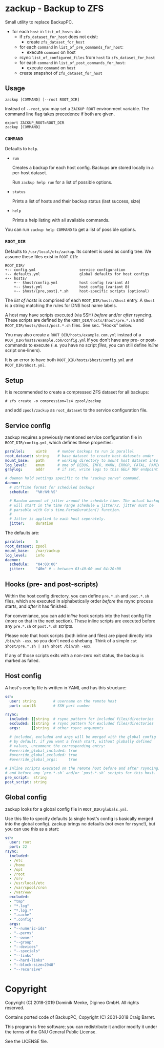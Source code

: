 # zackup - Backup to ZFS

Small utility to replace BackupPC.

- for each `host` in `list_of_hosts` do:
  - if `zfs_dataset_for_host` does not exist:
    - create `zfs_dataset_for_host`
  - for each `command` in `list_of_pre_commands_for_host`:
    - execute `command` on host
  - rsync `list_of_configured_files` from `host` to `zfs_dataset_for_host`
  - for each `command` in `list_of_post_commands_for_host`:
    - execute `command` on `host`
  - create snapshot of `zfs_dataset_for_host`


## Usage

    zackup [COMMAND] [--root ROOT_DIR]

Instead of `--root`, you may set a `ZACKUP_ROOT` environment variable.
The command line flag takes precedence if both are given.

    export ZACKUP_ROOT=ROOT_DIR
    zackup [COMMAND]


### `COMMAND`

Defaults to `help`.

- `run`

  Creates a backup for each host config. Backups are stored locally in
  a per-host dataset.

  Run `zackup help run` for a list of possible options.

- `status`

  Prints a list of hosts and their backup status (last success, size)

- `help`

  Prints a help listing with all available commands.

You can run `zackup help COMMAND` to get a list of possible options.

### `ROOT_DIR`

Defaults to `/usr/local/etc/zackup`. Its content is used as config tree.
We assume these files exist in `ROOT_DIR`:

    ROOT_DIR/
    +-- config.yml                    service configuration
    +-- defaults.yml                  global defaults for host configs
    +-- hosts/
        +-- $host/config.yml          host config (variant A)
        +-- $host.yml                 host config (variant B)
        +-- $host/{pre,post}.*.sh     host-specific scripts (optional)

The *list of hosts* is comprised of each `ROOT_DIR/hosts/$host` entry.
A `$host` is a string matching the rules for DNS host name labels.

A host may have scripts executed (via SSH) *before* and/or *after*
rsyncing. These scripts are defined by the `ROOT_DIR/hosts/$host/pre.*.sh`
and `ROOT_DIR/hosts/$host/post.*.sh` files. See sec. "Hooks" below.

You may also create a `ROOT_DIR/hosts/example.com.yml` instead of a
`ROOT_DIR/hosts/example.com/config.yml` if you don't have any pre- or
post-commands to execute (i.e. you have no script *files*, you can still
define *inline* script one-liners).

It is an error to have both `ROOT_DIR/hosts/$host/config.yml` and
`ROOT_DIR/$host.yml`.


## Setup

It is recommended to create a compressed ZFS dataset for all backups:

```console
# zfs create -o compression=lz4 zpool/zackup
```

and add `zpool/zackup` as `root_dataset` to the service configuration file.


## Service config

zackup requires a previously mentioned service configuration file in
`ROOT_DIR/config.yml`, which defines these properties:

```yaml
parallel:     uint8     # number backups to run in parallel
root_dataset: string    # base dataset to create host-datasets under
mount_base:   path      # working directory to mount host dataset into
log_level:    enum      # one of DEBUG, INFO, WARN, ERROR, FATAL, PANIC (case insensitive)
graylog:      addr      # if set, write logs to this GELF UDP endpoint

# daemon hold settings specific to the "zackup serve" command.
daemon:
  # strftime format for scheduled backups
  schedule:   "%H:%M:%S"

  # Random amount of jitter around the schedule time. The actual backup
  # will start in the time range schedule ± jitter/2. jitter must be
  # parsable with Go's time.ParseDuration() function.
  #
  # Jitter is applied to each host seperately.
  jitter:     duration
```

The defaults are:

```yaml
parallel:     5
root_dataset: zpool
mount_base:   /var/zackup
log_level:    info
daemon:
  schedule:   "04:00:00"
  jitter:     "40m" # → between 03:40:00 and 04:20:00
```


## Hooks (pre- and post-scripts)

Within the host config directory, you can define `pre.*.sh` and `post.*.sh`
files, which are executed in alphabetically order *before* the rsync
process starts, and *after* it has finished.

For conveniance, you can add *inline* hook scripts into the host config
file (more on that in the next section). These inline scripts are executed
before any `pre.*.sh` or `post.*.sh` scripts.

Please note that hook scripts (both inline and files) are piped directly
into `/bin/sh -esx`, so you don't need a shebang. Think of a simple
`cat $host/pre.*.sh | ssh $host /bin/sh -esx`.

If any of those scripts exits with a non-zero exit status, the backup is
marked as failed.


## Host config

A host's config file is written in YAML and has this structure:

```yaml
ssh:
  user: string        # username on the remote host
  port: uint16        # SSH port number

rsync:
  included: []string  # rsync pattern for included files/directories
  excluded: []string  # rsync pattern for excluded files/directories
  args:     []string  # other rsync arguments

  # included, excluded and args will be merged with the global config
  # by default. if you want a fresh start, without globally defined
  # values, uncomment the corresponding entry:
  #override_global_included: true
  #override_global_excluded: true
  #override_global_args:     true

# Inline scripts executed on the remote host before and after rsyncing,
# and before any `pre.*.sh` and/or `post.*.sh` scripts for this host.
pre_script:  string
post_script: string
```


## Global config

zackup looks for a global config file in `ROOT_DIR/globals.yml`.

Use this file to specify defaults (a single host's config is basically
merged into the global config). zackup brings no defaults (not even for
rsync!), but you can use this as a start:

```yaml
ssh:
  user: root
  port: 22
rsync:
  included:
  - /etc
  - /home
  - /opt
  - /root
  - /srv
  - /usr/local/etc
  - /var/spool/cron
  - /var/www
  excluded:
  - "tmp"
  - "*.log"
  - "*.log.*"
  - ".cache"
  - ".config"
  args:
  - "--numeric-ids"
  - "--perms"
  - "--owner"
  - "--group"
  - "--devices"
  - "--specials"
  - "--links"
  - "--hard-links"
  - "--block-size=2048"
  - "--recursive"
```

# Copyright

Copyright (C) 2018-2019 Dominik Menke, Digineo GmbH. All rights reserved.

Contains ported code of BackupPC, Copyright (C) 2001-2018 Craig Barret.

This program is free software; you can redistribute it and/or modify it
under the terms of the GNU General Public License.

See the LICENSE file.
